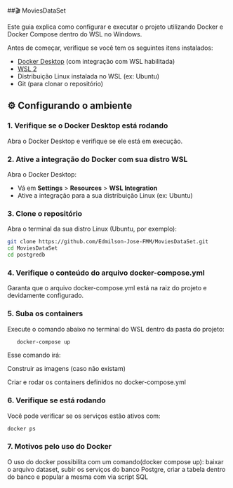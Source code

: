 ##🎬 MoviesDataSet

Este guia explica como configurar e executar o projeto utilizando Docker e Docker Compose dentro do WSL no Windows.

Antes de começar, verifique se você tem os seguintes itens instalados:

- [Docker Desktop](https://www.docker.com/products/docker-desktop/) (com integração com WSL habilitada)
- [WSL 2](https://learn.microsoft.com/pt-br/windows/wsl/install)
- Distribuição Linux instalada no WSL (ex: Ubuntu)
- Git (para clonar o repositório)

## ⚙️ Configurando o ambiente

### 1. Verifique se o Docker Desktop está rodando
Abra o Docker Desktop e verifique se ele está em execução.

### 2. Ative a integração do Docker com sua distro WSL
Abra o Docker Desktop:

- Vá em **Settings** > **Resources** > **WSL Integration**
- Ative a integração para a sua distribuição Linux (ex: Ubuntu)

### 3. Clone o repositório

Abra o terminal da sua distro Linux (Ubuntu, por exemplo):

```bash
git clone https://github.com/Edmilson-Jose-FMM/MoviesDataSet.git
cd MoviesDataSet
cd postgredb
```
### 4. Verifique o conteúdo do arquivo docker-compose.yml
Garanta que o arquivo docker-compose.yml está na raiz do projeto e devidamente configurado.

### 5. Suba os containers
Execute o comando abaixo no terminal do WSL dentro da pasta do projeto:
```bash
   docker-compose up 
```
Esse comando irá:

Construir as imagens (caso não existam)

Criar e rodar os containers definidos no docker-compose.yml

### 6. Verifique se está rodando
Você pode verificar se os serviços estão ativos com:
```bash
docker ps
```
### 7. Motivos pelo uso do Docker
  O uso do docker possibilita com um comando(docker compose up): baixar o arquivo dataset, subir os serviços do banco Postgre, criar a tabela dentro do banco e popular a mesma com via script SQL
